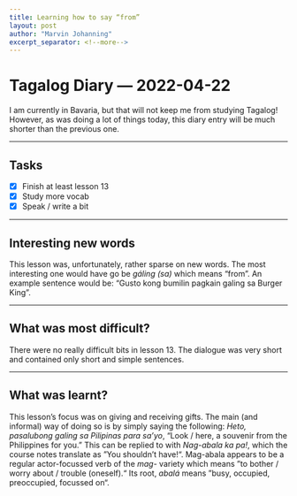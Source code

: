```yaml
---
title: Learning how to say “from” 
layout: post
author: "Marvin Johanning"
excerpt_separator: <!--more-->
---
```


# Tagalog Diary — 2022-04-22
I am currently in Bavaria, but that will not keep me from studying Tagalog! However, as was doing a lot of things today, this diary entry will be much shorter than the previous one.
<!--more-->

---
## Tasks
- [x] Finish at least lesson 13
- [x] Study more vocab
- [x] Speak / write a bit

---
## Interesting new words
This lesson was, unfortunately, rather sparse on new words. The most interesting one would have go be _gáling (sa)_ which means “from”. An example sentence would be: “Gusto kong bumilin pagkain galing sa Burger King”.

---
## What was most difficult?
There were no really difficult bits in lesson 13. The dialogue was very short and contained only short and simple sentences. 

---
## What was learnt?
This lesson’s focus was on giving and receiving gifts. The main (and informal) way of doing so is by simply saying the following: _Heto, pasalubong galing sa Pilipinas para sa’yo_, “Look / here, a souvenir from the Philippines for you.” This can be replied to with _Nag-abala ka pa!_, which the course notes translate as ”You shouldn’t have!“. Mag-abala appears to be a regular actor-focussed verb of the _mag-_ variety which means ”to bother / worry about / trouble (oneself).“ Its root, _abalá_ means ”busy, occupied, preoccupied, focussed on“.